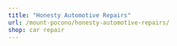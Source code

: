 ```yaml
---
title: "Honesty Automotive Repairs"
url: /mount-pocono/honesty-automotive-repairs/
shop: car repair
---
```

